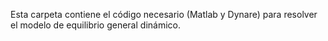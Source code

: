 Esta carpeta contiene el código necesario (Matlab y Dynare) para resolver el modelo de equilibrio general dinámico.
